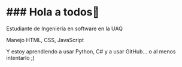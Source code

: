 <h1 style="background-color: 'ligthblue';">### Hola a todos👋</h1>

Estudiante de Ingeniería en software en la UAQ
<p>Manejo HTML, CSS, JavaScript</p>
Y estoy aprendiendo a usar Python, C# y a usar GitHub... o al menos intentarlo ;)

<!--
**DannChavez/DannChavez** is a ✨ _special_ ✨ repository because its `README.md` (this file) appears on your GitHub profile.

Here are some ideas to get you started:

- 🔭 I’m currently working on ...
- 🌱 I’m currently learning ...
- 👯 I’m looking to collaborate on ...
- 🤔 I’m looking for help with ...
- 💬 Ask me about ...
- 📫 How to reach me: ...
- 😄 Pronouns: ...
- ⚡ Fun fact: ...
-->
